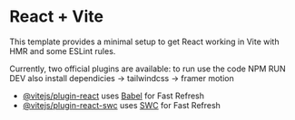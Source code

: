 # React + Vite

This template provides a minimal setup to get React working in Vite with HMR and some ESLint rules.

Currently, two official plugins are available:
to run use the code NPM RUN DEV
also install dependicies
->  tailwindcss
->  framer motion

- [@vitejs/plugin-react](https://github.com/vitejs/vite-plugin-react/blob/main/packages/plugin-react/README.md) uses [Babel](https://babeljs.io/) for Fast Refresh
- [@vitejs/plugin-react-swc](https://github.com/vitejs/vite-plugin-react-swc) uses [SWC](https://swc.rs/) for Fast Refresh
